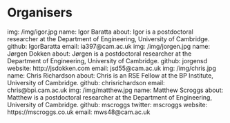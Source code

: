 # Organisers

<person>
  img: /img/igor.jpg
  name: Igor Baratta
  about: Igor is a postdoctoral researcher at the Department of Engineering, University of Cambridge.
  github: IgorBaratta
  email: ia397@cam.ac.uk
</person>

<person>
  img: /img/jorgen.jpg
  name: J&oslash;rgen Dokken
  about: J&oslash;rgen is a postdoctoral researcher at the Department of Engineering, University of Cambridge.
  github: jorgensd
  website: http://jsdokken.com
  email: jsd55@cam.ac.uk
</person>

<person>
  img: /img/chris.jpg
  name: Chris Richardson
  about: Chris is an RSE Fellow at the BP Institute, University of Cambridge.
  github: chrisrichardson
  email: chris@bpi.cam.ac.uk
</person>

<person>
  img: /img/matthew.jpg
  name: Matthew Scroggs
  about: Matthew is a postdoctoral researcher at the Department of Engineering, University of Cambridge.
  github: mscroggs
  twitter: mscroggs
  website: https://mscroggs.co.uk
  email: mws48@cam.ac.uk
</person>

